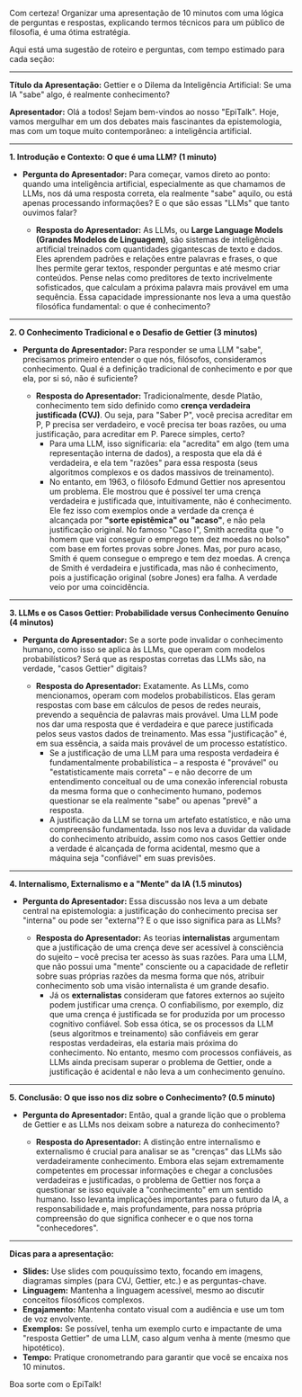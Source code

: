 Com certeza! Organizar uma apresentação de 10 minutos com uma lógica de perguntas e respostas, explicando termos técnicos para um público de filosofia, é uma ótima estratégia.

Aqui está uma sugestão de roteiro e perguntas, com tempo estimado para cada seção:

---

**Título da Apresentação:** Gettier e o Dilema da Inteligência Artificial: Se uma IA "sabe" algo, é realmente conhecimento?

**Apresentador:** Olá a todos! Sejam bem-vindos ao nosso "EpiTalk". Hoje, vamos mergulhar em um dos debates mais fascinantes da epistemologia, mas com um toque muito contemporâneo: a inteligência artificial.

---

**1. Introdução e Contexto: O que é uma LLM? (1 minuto)**

* **Pergunta do Apresentador:** Para começar, vamos direto ao ponto: quando uma inteligência artificial, especialmente as que chamamos de LLMs, nos dá uma resposta correta, ela realmente "sabe" aquilo, ou está apenas processando informações? E o que são essas "LLMs" que tanto ouvimos falar?

    * **Resposta do Apresentador:** As LLMs, ou **Large Language Models (Grandes Modelos de Linguagem)**, são sistemas de inteligência artificial treinados com quantidades gigantescas de texto e dados. Eles aprendem padrões e relações entre palavras e frases, o que lhes permite gerar textos, responder perguntas e até mesmo criar conteúdos. Pense nelas como preditores de texto incrivelmente sofisticados, que calculam a próxima palavra mais provável em uma sequência. Essa capacidade impressionante nos leva a uma questão filosófica fundamental: o que é conhecimento?

---

**2. O Conhecimento Tradicional e o Desafio de Gettier (3 minutos)**

* **Pergunta do Apresentador:** Para responder se uma LLM "sabe", precisamos primeiro entender o que nós, filósofos, consideramos conhecimento. Qual é a definição tradicional de conhecimento e por que ela, por si só, não é suficiente?

    * **Resposta do Apresentador:** Tradicionalmente, desde Platão, conhecimento tem sido definido como **crença verdadeira justificada (CVJ)**. Ou seja, para "Saber P", você precisa acreditar em P, P precisa ser verdadeiro, e você precisa ter boas razões, ou uma justificação, para acreditar em P. Parece simples, certo?
        * Para uma LLM, isso significaria: ela "acredita" em algo (tem uma representação interna de dados), a resposta que ela dá é verdadeira, e ela tem "razões" para essa resposta (seus algoritmos complexos e os dados massivos de treinamento).
        * No entanto, em 1963, o filósofo Edmund Gettier nos apresentou um problema. Ele mostrou que é possível ter uma crença verdadeira e justificada que, intuitivamente, não é conhecimento. Ele fez isso com exemplos onde a verdade da crença é alcançada por **"sorte epistêmica" ou "acaso"**, e não pela justificação original. No famoso "Caso I", Smith acredita que "o homem que vai conseguir o emprego tem dez moedas no bolso" com base em fortes provas sobre Jones. Mas, por puro acaso, Smith é quem consegue o emprego e tem dez moedas. A crença de Smith é verdadeira e justificada, mas não é conhecimento, pois a justificação original (sobre Jones) era falha. A verdade veio por uma coincidência.

---

**3. LLMs e os Casos Gettier: Probabilidade versus Conhecimento Genuíno (4 minutos)**

* **Pergunta do Apresentador:** Se a sorte pode invalidar o conhecimento humano, como isso se aplica às LLMs, que operam com modelos probabilísticos? Será que as respostas corretas das LLMs são, na verdade, "casos Gettier" digitais?

    * **Resposta do Apresentador:** Exatamente. As LLMs, como mencionamos, operam com modelos probabilísticos. Elas geram respostas com base em cálculos de pesos de redes neurais, prevendo a sequência de palavras mais provável. Uma LLM pode nos dar uma resposta que é verdadeira e que parece justificada pelos seus vastos dados de treinamento. Mas essa "justificação" é, em sua essência, a saída mais provável de um processo estatístico.
        * Se a justificação de uma LLM para uma resposta verdadeira é fundamentalmente probabilística – a resposta é "provável" ou "estatisticamente mais correta" – e não decorre de um entendimento conceitual ou de uma conexão inferencial robusta da mesma forma que o conhecimento humano, podemos questionar se ela realmente "sabe" ou apenas "prevê" a resposta.
        * A justificação da LLM se torna um artefato estatístico, e não uma compreensão fundamentada. Isso nos leva a duvidar da validade do conhecimento atribuído, assim como nos casos Gettier onde a verdade é alcançada de forma acidental, mesmo que a máquina seja "confiável" em suas previsões.

---

**4. Internalismo, Externalismo e a "Mente" da IA (1.5 minutos)**

* **Pergunta do Apresentador:** Essa discussão nos leva a um debate central na epistemologia: a justificação do conhecimento precisa ser "interna" ou pode ser "externa"? E o que isso significa para as LLMs?

    * **Resposta do Apresentador:** As teorias **internalistas** argumentam que a justificação de uma crença deve ser acessível à consciência do sujeito – você precisa ter acesso às suas razões. Para uma LLM, que não possui uma "mente" consciente ou a capacidade de refletir sobre suas próprias razões da mesma forma que nós, atribuir conhecimento sob uma visão internalista é um grande desafio.
        * Já os **externalistas** consideram que fatores externos ao sujeito podem justificar uma crença. O confiabilismo, por exemplo, diz que uma crença é justificada se for produzida por um processo cognitivo confiável. Sob essa ótica, se os processos da LLM (seus algoritmos e treinamento) são confiáveis em gerar respostas verdadeiras, ela estaria mais próxima do conhecimento. No entanto, mesmo com processos confiáveis, as LLMs ainda precisam superar o problema de Gettier, onde a justificação é acidental e não leva a um conhecimento genuíno.

---

**5. Conclusão: O que isso nos diz sobre o Conhecimento? (0.5 minuto)**

* **Pergunta do Apresentador:** Então, qual a grande lição que o problema de Gettier e as LLMs nos deixam sobre a natureza do conhecimento?

    * **Resposta do Apresentador:** A distinção entre internalismo e externalismo é crucial para analisar se as "crenças" das LLMs são verdadeiramente conhecimento. Embora elas sejam extremamente competentes em processar informações e chegar a conclusões verdadeiras e justificadas, o problema de Gettier nos força a questionar se isso equivale a "conhecimento" em um sentido humano. Isso levanta implicações importantes para o futuro da IA, a responsabilidade e, mais profundamente, para nossa própria compreensão do que significa conhecer e o que nos torna "conhecedores".

---

**Dicas para a apresentação:**

* **Slides:** Use slides com pouquíssimo texto, focando em imagens, diagramas simples (para CVJ, Gettier, etc.) e as perguntas-chave.
* **Linguagem:** Mantenha a linguagem acessível, mesmo ao discutir conceitos filosóficos complexos.
* **Engajamento:** Mantenha contato visual com a audiência e use um tom de voz envolvente.
* **Exemplos:** Se possível, tenha um exemplo curto e impactante de uma "resposta Gettier" de uma LLM, caso algum venha à mente (mesmo que hipotético).
* **Tempo:** Pratique cronometrando para garantir que você se encaixa nos 10 minutos.

Boa sorte com o EpiTalk!